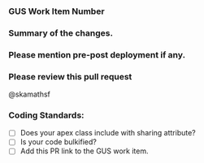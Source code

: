 ### GUS Work Item Number
### Summary of the changes.
### Please mention pre-post deployment if any.
### Please review this pull request
  @skamathsf
### Coding Standards:
- [ ] Does your apex class include with sharing attribute?
- [ ] Is your code bulkified?
- [ ] Add this PR link to the GUS work item.
